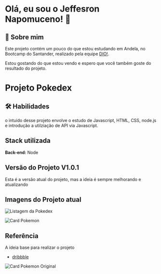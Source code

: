 
# Olá, eu sou o Jeffesron Napomuceno! 👋


## 🚀 Sobre mim
Este projeto contém um pouco do que estou estudando em Andela, no Bootcamp do Santander, realizado pela equipe [DIO!](https://web.dio.me/track/bf7abb82-1324-4074-9949-f474a1a911fe).

Estou gostando do que estou vendo e espero que você também goste do resultado do projeto.


# Projeto Pokedex


## 🛠 Habilidades
o intuido desse projeto envolve o estudo de 
Javascript, HTML, CSS, node.js e introdução a utilziação de API via Javascript.


## Stack utilizada
**Back-end:** Node

## Versão do Projeto V1.0.1

Esta é a versão atual do projeto, mas a ideia é sempre melhorando e atualizando
## Imagens do Projeto atual

![Listagem da Pokedex](https://via.placeholder.com/468x300?text=App+Screenshot+Here)

![Card Pokemon](https://via.placeholder.com/468x300?text=App+Screenshot+Here)





## Referência

A ideia base para realizar o projeto
 - [dribbble](https://dribbble.com/shots/6540871-Pokedex-App)

![Card Pokemon Original](https://via.placeholder.com/468x300?text=App+Screenshot+Here)
